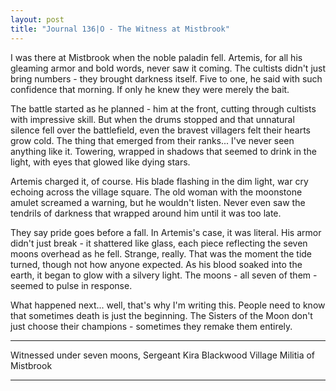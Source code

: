 ```yaml
---
layout: post
title: "Journal 136|O - The Witness at Mistbrook"
---
```


I was there at Mistbrook when the noble paladin fell. Artemis, for all his gleaming armor and bold words, never saw it coming. The cultists didn't just bring numbers - they brought darkness itself. Five to one, he said with such confidence that morning. If only he knew they were merely the bait.

The battle started as he planned - him at the front, cutting through cultists with impressive skill. But when the drums stopped and that unnatural silence fell over the battlefield, even the bravest villagers felt their hearts grow cold. The thing that emerged from their ranks... I've never seen anything like it. Towering, wrapped in shadows that seemed to drink in the light, with eyes that glowed like dying stars.

Artemis charged it, of course. His blade flashing in the dim light, war cry echoing across the village square. The old woman with the moonstone amulet screamed a warning, but he wouldn't listen. Never even saw the tendrils of darkness that wrapped around him until it was too late.

They say pride goes before a fall. In Artemis's case, it was literal. His armor didn't just break - it shattered like glass, each piece reflecting the seven moons overhead as he fell. Strange, really. That was the moment the tide turned, though not how anyone expected. As his blood soaked into the earth, it began to glow with a silvery light. The moons - all seven of them - seemed to pulse in response.

What happened next... well, that's why I'm writing this. People need to know that sometimes death is just the beginning. The Sisters of the Moon don't just choose their champions - sometimes they remake them entirely.

***
Witnessed under seven moons,
Sergeant Kira Blackwood
Village Militia of Mistbrook
***
